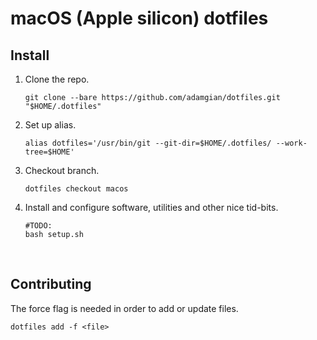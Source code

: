# macOS (Apple silicon) dotfiles


## Install

1. Clone the repo.
    ```shell
    git clone --bare https://github.com/adamgian/dotfiles.git "$HOME/.dotfiles"
    ```
   
2. Set up alias.
    ```shell
    alias dotfiles='/usr/bin/git --git-dir=$HOME/.dotfiles/ --work-tree=$HOME'
    ```
    
3. Checkout branch.
    ```shell
    dotfiles checkout macos
    ```

4. Install and configure software, utilities and other nice tid-bits.
    ```shell
    #TODO:
    bash setup.sh
    ```
<br>


## Contributing

The force flag is needed in order to add or update files.

```shell
dotfiles add -f <file>
```
